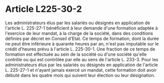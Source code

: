 # Article L225-30-2

Les administrateurs élus par les salariés ou désignés en application de l'article L. 225-27-1 bénéficient à leur demande d'une formation adaptée à l'exercice de leur mandat, à la charge de la société, dans des conditions définies par décret en Conseil d'Etat. Ce temps de formation, dont la durée ne peut être inférieure à quarante heures par an, n'est pas imputable sur le crédit d'heures prévu à l'article L. 225-30-1. Une fraction de ce temps de formation est effectuée au sein de la société ou d'une société qu'elle contrôle ou qui est contrôlée par elle au sens de l'article L. 233-3. Pour les administrateurs élus par les salariés ou désignés en application de l'article L. 225-27-1 et n'ayant jamais exercé un mandat, cette formation doit avoir débuté dans les quatre mois qui suivent leur élection ou leur désignation.
